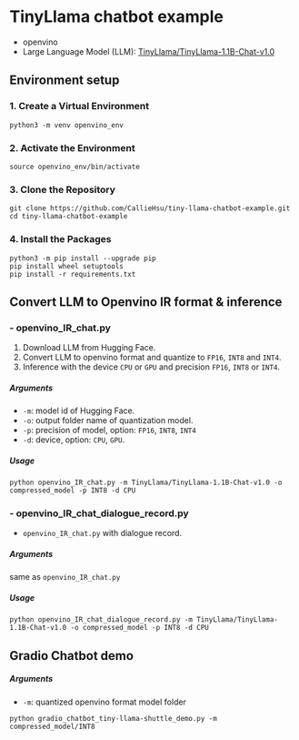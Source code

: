 # TinyLlama chatbot example
- openvino
- Large Language Model (LLM): [TinyLlama/TinyLlama-1.1B-Chat-v1.0](https://huggingface.co/TinyLlama/TinyLlama-1.1B-Chat-v1.0)

## Environment setup
### 1. Create a Virtual Environment
```
python3 -m venv openvino_env
```
### 2. Activate the Environment
```
source openvino_env/bin/activate
```
### 3. Clone the Repository
```
git clone https://github.com/CallieHsu/tiny-llama-chatbot-example.git
cd tiny-llama-chatbot-example
```
### 4. Install the Packages
```
python3 -m pip install --upgrade pip
pip install wheel setuptools
pip install -r requirements.txt
```
## Convert LLM to Openvino IR format & inference
### - openvino_IR_chat.py
1. Download LLM from Hugging Face.
2. Convert LLM to openvino format and quantize to `FP16`, `INT8` and `INT4`.
3. Inference with the device `CPU` or `GPU` and precision `FP16`, `INT8` or `INT4`.

##### Arguments
- `-m`: model id of Hugging Face.
- `-o`: output folder name of quantization model.
- `-p`: precision of model, option: `FP16`, `INT8`, `INT4`
- `-d`: device, option: `CPU`, `GPU`.

##### Usage
```
python openvino_IR_chat.py -m TinyLlama/TinyLlama-1.1B-Chat-v1.0 -o compressed_model -p INT8 -d CPU
```

### - openvino_IR_chat_dialogue_record.py
- `openvino_IR_chat.py` with dialogue record.

##### Arguments
same as `openvino_IR_chat.py`

##### Usage
```
python openvino_IR_chat_dialogue_record.py -m TinyLlama/TinyLlama-1.1B-Chat-v1.0 -o compressed_model -p INT8 -d CPU
```

## Gradio Chatbot demo
##### Arguments
- `-m`: quantized openvino format model folder

```
python gradio_chatbot_tiny-llama-shuttle_demo.py -m compressed_model/INT8
```
